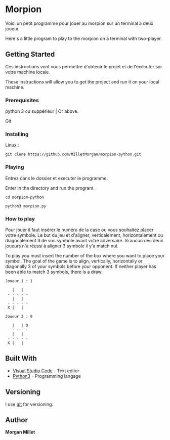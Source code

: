# Morpion

Voici un petit programme pour jouer au morpion sur un terminal à deux joueur.

Here's a little program to play to the morpion on a terminal with two-player.
## Getting Started

Ces instructions vont vous permettre d'obtenir le projet et de l'éxécuter sur votre machine locale.

These instructions will allow you to get the project and run it on your local machine.

### Prerequisites

python 3 ou suppérieur | Or above.

Git

### Installing

Linux :
```
git clone https://github.com/MilletMorgan/morpion-python.git
```

### Playing

Entrez dans le dossier et executer le programme.

Enter in the directory and run the program.

```
cd morpion-python
```
```
python3 morpion.py
```

### How to play

Pour jouer il faut insérer le numéro de la case ou vous souhaitez placer votre symbole.
Le but du jeu et d'aligner, verticalement, horizontalement ou diagonalement 3 de vos symbole avant votre adversaire. Si aucun des deux joueurs n'a réussi à aligner 3 symbole il y'a match nul.

To play you must insert the number of the box where you want to place your symbol.
The goal of the game is to align, vertically, horizontally or diagonally 3 of your symbols before your opponent. If neither player has been able to match 3 symbols, there is a draw.

```
Joueur 1 : 1
```
```
   |   |  
 - - - - - 
   |   |  
 - - - - - 
 X |   |   

```
```
Joueur 2 : 9
```
```
   |   | O 
 - - - - -
   |   |  
 - - - - -
 X |   |   
```

## Built With

* [Visual Studio Code](https://code.visualstudio.com/) - Text editor
* [Python3](https://www.python.org/) - Programming langage

## Versioning

I use [git](https://git-scm.com/) for versioning.

## Author

**Morgan Millet**

